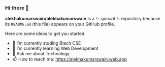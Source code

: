 ### Hi there 👋


**alekhakumarswain/alekhakumarswain** is a ✨ _special_ ✨ repository because its `README.md` (this file) appears on your GitHub profile.

Here are some ideas to get you started:

- 🔭 I’m currently studing Btech CSE
- 🌱 I’m currently learning Web Development
- 💬 Ask me about Technology
- 📫 How to reach me: https://alekhakumarswain.web.app
